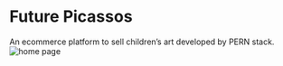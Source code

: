 # Future Picassos

An ecommerce platform to sell children’s art developed by PERN stack.
<img src="./public/readme/homepage.png" alt="home page">
